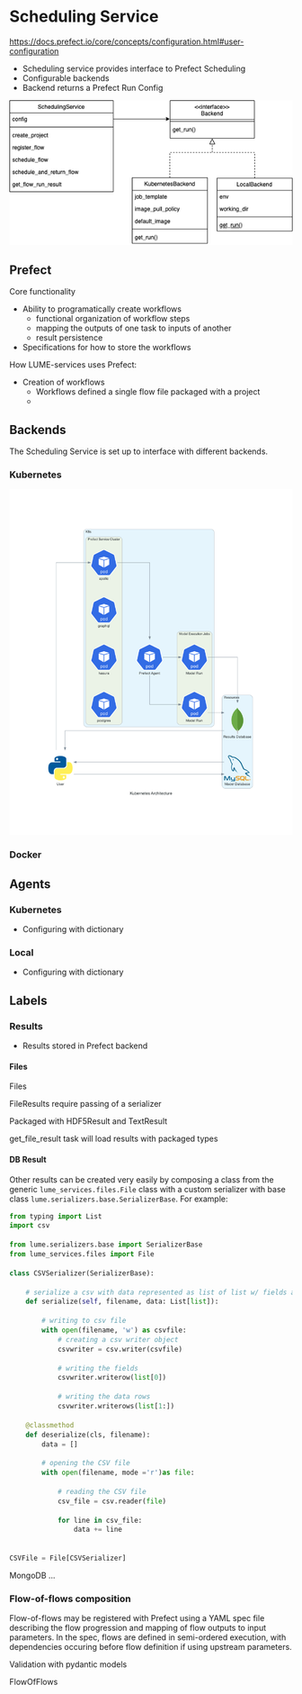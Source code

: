 # Scheduling Service

https://docs.prefect.io/core/concepts/configuration.html#user-configuration



* Scheduling service provides interface to Prefect Scheduling
* Configurable backends
* Backend returns a Prefect Run Config

![Screenshot](../files/services/scheduling_service.drawio.png)

## Prefect
Core functionality
- Ability to programatically create workflows
    - functional organization of workflow steps
    - mapping the outputs of one task to inputs of another
    - result persistence
- Specifications for how to store the workflows


How LUME-services uses Prefect:
- Creation of workflows
    - Workflows defined a single flow file packaged with a project
    -


## Backends

The Scheduling Service is set up to interface with different backends.


### Kubernetes
![kubernetes](../files/kubernetes_architecture.png)


### Docker



## Agents


### Kubernetes

* Configuring with dictionary

### Local

* Configuring with dictionary



## Labels



### Results


- Results stored in Prefect backend


#### Files


Files

FileResults require passing of a serializer

Packaged with HDF5Result and TextResult

get_file_result task will load results with packaged types


#### DB Result




Other results can be created very easily by composing a class from the generic `lume_services.files.File` class with a custom serializer with base class `lume.serializers.base.SerializerBase`. For example:

```python
from typing import List
import csv

from lume.serializers.base import SerializerBase
from lume_services.files import File

class CSVSerializer(SerializerBase):

    # serialize a csv with data represented as list of list w/ fields as first element
    def serialize(self, filename, data: List[list]):

        # writing to csv file
        with open(filename, 'w') as csvfile:
            # creating a csv writer object
            csvwriter = csv.writer(csvfile)

            # writing the fields
            csvwriter.writerow(list[0])

            # writing the data rows
            csvwriter.writerows(list[1:])

    @classmethod
    def deserialize(cls, filename):
        data = []

        # opening the CSV file
        with open(filename, mode ='r')as file:

            # reading the CSV file
            csv_file = csv.reader(file)

            for line in csv_file:
                data += line


CSVFile = File[CSVSerializer]
```



MongoDB ...





### Flow-of-flows composition

Flow-of-flows may be registered with Prefect using a YAML spec file describing the flow progression and mapping of flow outputs to input parameters. In the spec, flows are defined in semi-ordered execution, with dependencies occuring before flow definition if using upstream parameters.


Validation with pydantic models

FlowOfFlows
```

```
